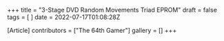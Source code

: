 +++
title = "3-Stage DVD Random Movements Triad EPROM"
draft = false
tags = [ ]
date = 2022-07-17T01:08:28Z

[Article]
contributors = ["The 64th Gamer"]
gallery = []
+++
